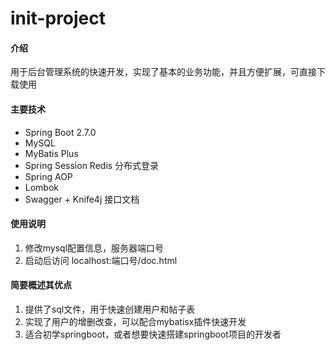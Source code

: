 # init-project

#### 介绍
用于后台管理系统的快速开发，实现了基本的业务功能，并且方便扩展，可直接下载使用

#### 主要技术

- Spring Boot 2.7.0
- MySQL
- MyBatis Plus
- Spring Session Redis 分布式登录
- Spring AOP
- Lombok
- Swagger + Knife4j 接口文档

#### 使用说明

1. 修改mysql配置信息，服务器端口号
2. 启动后访问 localhost:端口号/doc.html

#### 简要概述其优点
1. 提供了sql文件，用于快速创建用户和帖子表
2. 实现了用户的增删改查，可以配合mybatisx插件快速开发
3. 适合初学springboot，或者想要快速搭建springboot项目的开发者